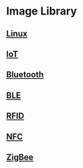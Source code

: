 # Image Library

## [Linux](linux/README.md)

## [IoT](iot/README.md)

## [Bluetooth ](bluetooth/README.md)
## [BLE](ble/README.md)

## [RFID](rfid/README.md)
## [NFC](nfc/README.md)
## [ZigBee](zigbee/README.md)

